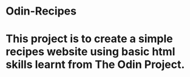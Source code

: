 # Odin-Recipes
# This project is to create a simple recipes website using basic html skills learnt from The Odin Project.